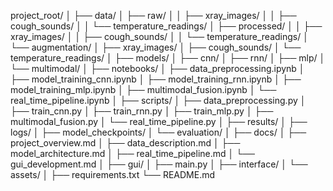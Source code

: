 project_root/
│
├── data/
│   ├── raw/
│   │   ├── xray_images/
│   │   ├── cough_sounds/
│   │   └── temperature_readings/
│   ├── processed/
│   │   ├── xray_images/
│   │   ├── cough_sounds/
│   │   └── temperature_readings/
│   └── augmentation/
│       ├── xray_images/
│       ├── cough_sounds/
│       └── temperature_readings/
│
├── models/
│   ├── cnn/
│   ├── rnn/
│   ├── mlp/
│   └── multimodal/
│
├── notebooks/
│   ├── data_preprocessing.ipynb
│   ├── model_training_cnn.ipynb
│   ├── model_training_rnn.ipynb
│   ├── model_training_mlp.ipynb
│   ├── multimodal_fusion.ipynb
│   └── real_time_pipeline.ipynb
│
├── scripts/
│   ├── data_preprocessing.py
│   ├── train_cnn.py
│   ├── train_rnn.py
│   ├── train_mlp.py
│   ├── multimodal_fusion.py
│   └── real_time_pipeline.py
│
├── results/
│   ├── logs/
│   ├── model_checkpoints/
│   └── evaluation/
│
├── docs/
│   ├── project_overview.md
│   ├── data_description.md
│   ├── model_architecture.md
│   ├── real_time_pipeline.md
│   └── gui_development.md
│
├── gui/
│   ├── main.py
│   ├── interface/
│   └── assets/
│
├── requirements.txt
└── README.md
